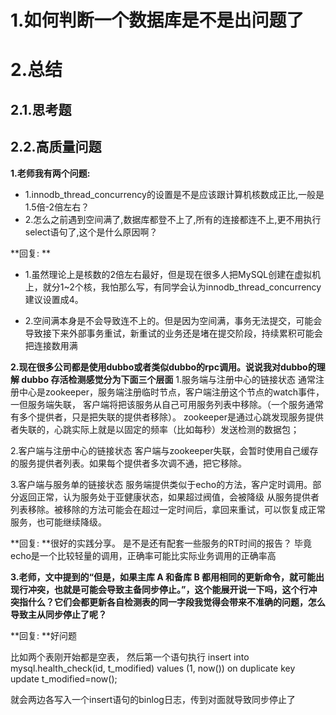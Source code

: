 # 1.如何判断一个数据库是不是出问题了

# 2.总结
## 2.1.思考题
## 2.2.高质量问题
**1.老师我有两个问题:**
* 1.innodb_thread_concurrency的设置是不是应该跟计算机核数成正比,一般是1.5倍-2倍左右？
* 2.怎么之前遇到空间满了,数据库都登不上了,所有的连接都连不上,更不用执行select语句了,这个是什么原因啊？

**回复: **
* 1.虽然理论上是核数的2倍左右最好，但是现在很多人把MySQL创建在虚拟机上，就分1~2个核，我怕那么写，有同学会认为innodb_thread_concurrency建议设置成4。

* 2.空间满本身是不会导致连不上的。但是因为空间满，事务无法提交，可能会导致接下来外部事务重试，新重试的业务还是堵在提交阶段，持续累积可能会把连接数用满

**2.现在很多公司都是使用dubbo或者类似dubbo的rpc调用。说说我对dubbo的理解 
dubbo 存活检测感觉分为下面三个层面**
1.服务端与注册中心的链接状态
通常注册中心是zookeeper，服务端注册临时节点，客户端注册这个节点的watch事件，一但服务端失联，
客户端将把该服务从自己可用服务列表中移除。（一个服务通常有多个提供者，只是把失联的提供者移除）。
zookeeper是通过心跳发现服务提供者失联的，心跳实际上就是以固定的频率（比如每秒）发送检测的数据包；

2.客户端与注册中心的链接状态
客户端与zookeeper失联，会暂时使用自己缓存的服务提供者列表。如果每个提供者多次调不通，把它移除。

3.客户端与服务单的链接状态
    服务端提供类似于echo的方法，客户定时调用。部分返回正常，认为服务处于亚健康状态，如果超过阀值，会被降级
    从服务提供者列表移除。被移除的方法可能会在超过一定时间后，拿回来重试，可以恢复成正常服务，也可能继续降级。
    
**回复: **很好的实践分享。
是不是还有配套一些服务的RT时间的报告？
毕竟echo是一个比较轻量的调用，正确率可能比实际业务调用的正确率高

**3.老师，文中提到的“但是，如果主库 A 和备库 B 都用相同的更新命令，就可能出现行冲突，也就是可能会导致主备同步停止。”，这个能展开说一下吗，这个行冲突指什么？它们会都更新各自检测表的同一字段我觉得会带来不准确的问题，怎么导致主从同步停止了呢？**

**回复: **好问题

比如两个表刚开始都是空表，
然后第一个语句执行
insert into mysql.health_check(id, t_modified) values (1, now()) on duplicate key update t_modified=now();

就会两边各写入一个insert语句的binlog日志，传到对面就导致同步停止了